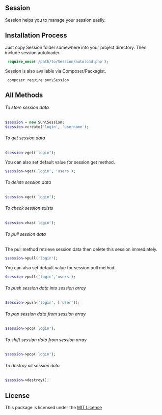 ## Session

Session helps you to manage your session easily.

## Installation Process

Just copy Session folder somewhere into your project directory. Then include session autoloader.

```php
 require_once('/path/to/Session/autoload.php');
```

Session is also available via Composer/Packagist.

```
 composer require sun\Session
```

## All Methods

###### To store session data

```php
$session = new Sun\Session;
$session->create('login', 'username');
```

###### To get session data

```php
$session->get('login');
```

You can also set default value for session get method.

```php
$session->get('login', 'users');
```

###### To delete session data

```php
$session->get('login');
```

###### To check session exists

```php
$session->has('login');
```

###### To pull session data

The pull method retrieve session data then delete this session immediately.

```php
$session->pull('login');
```

You can also set default value for session pull method.

```php
$session->pull('login','users');
```
###### To push session data into session array

```php
$session->push('login', ['user']);
```

###### To pop session data from session array

```php
$session->pop('login');
```

###### To shift session data from session array

```php
$session->pop('login');
```

###### To destroy all session data

```php
$session->destroy();
```

## License

This package is licensed under the [MIT License](https://github.com/IftekherSunny/session/blob/master/LICENSE)
